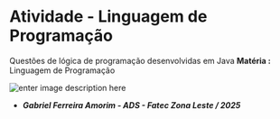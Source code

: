 # Atividade - Linguagem de Programação

Questões de lógica de programação desenvolvidas em Java
**Matéria :** Linguagem de Programação

![enter image description here](https://bkpsitecpsnew.blob.core.windows.net/uploadsitecps/sites/137/2024/08/logo-fatec_zona_leste.png)

- ***Gabriel Ferreira Amorim  - ADS - Fatec Zona Leste / 2025***